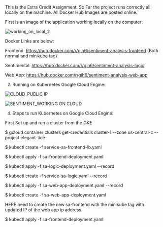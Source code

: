
This is the Extra Credit Assignment. So Far the project runs correctly all locally on the machine. All Docker Hub Images are posted online.

First is an image of the application working locally on the computer:

![working_on_local_2](https://user-images.githubusercontent.com/54678622/137012921-e5dad229-3217-486f-852b-82b3fef5cb9a.PNG)

Docker Links are below: 

Frontend: https://hub.docker.com/r/gih6/sentiment-analysis-frontend (Both normal and minikube tag)

Sentimental: https://hub.docker.com/r/gih6/sentiment-analysis-logic 

Web App: https://hub.docker.com/r/gih6/sentiment-analysis-web-app 

2. Running on Kubernetes Google Cloud Engine:


![CLOUD_PUBLIC IP](https://user-images.githubusercontent.com/54678622/137013074-6a94414d-4ee3-4414-b48d-9436f73377a2.PNG)

 ![SENTIMENT_WORKING ON CLOUD](https://user-images.githubusercontent.com/54678622/137013239-b2bedf1d-b94e-4098-86cf-a79e2925587d.PNG)

4. Steps to run Kubernetes on Google Cloud Engine:

First Set up and run a cluster from the GKE

$ gcloud container clusters get-credentials cluster-1 --zone us-central-c --project elegant-tide-

$ kubectl create -f service-sa-frontend-lb.yaml

$ kubectl apply -f sa-frontend-deployment.yaml

$ kubectl apply -f sa-logic-deployment.yaml --record

$ kubectl create -f service-sa-logic.yaml --record

$ kubectl apply -f sa-web-app-deployment.yaml --record

$ kubectl create -f sa-web-app-deployment.yaml

HERE need to create the new sa-frontend with the minikube tag with updated IP of the web app ip address.

$ kubectl apply -f sa-frontend-deployment.yaml




